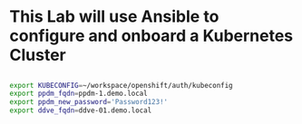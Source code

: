 # This Lab will use Ansible to configure and onboard a Kubernetes Cluster


##

```bash
export KUBECONFIG=~/workspace/openshift/auth/kubeconfig
export ppdm_fqdn=ppdm-1.demo.local
export ppdm_new_password='Password123!'
export ddve_fqdn=ddve-01.demo.local
```

